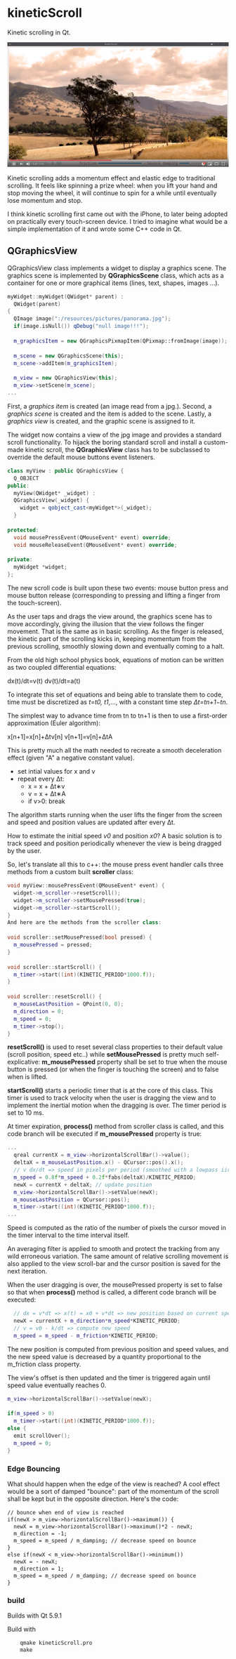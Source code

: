 # kineticScroll
Kinetic scrolling in Qt.

[![Video](pics/thumb.png)](https://youtu.be/MCXTeE5Lerc)

Kinetic scrolling adds a momentum effect and elastic edge to traditional scrolling. It feels like spinning a prize wheel: when you lift your hand and stop moving the wheel, it will continue to spin for a while until eventually lose momentum and stop. 

I think kinetic scrolling first came out with the iPhone, to later being adopted on practically every touch-screen device. I tried to imagine what would be a simple implementation of it and wrote some C++ code in Qt.

## QGraphicsView

QGraphicsView class implements a widget to display a graphics scene. The graphics scene is implemented by **QGraphicsScene** class, which acts as a container for one or more graphical items (lines, text, shapes, images ...).

```c++
myWidget::myWidget(QWidget* parent) :
  QWidget(parent)
{
  QImage image(":/resources/pictures/panorama.jpg");
  if(image.isNull()) qDebug("null image!!!");

  m_graphicsItem = new QGraphicsPixmapItem(QPixmap::fromImage(image));

  m_scene = new QGraphicsScene(this);
  m_scene->addItem(m_graphicsItem);

  m_view = new QGraphicsView(this);
  m_view->setScene(m_scene);
...

```

First, a *graphics item* is created (an image read from a jpg.). Second, a *graphics scene* is created and the item is added to the scene. Lastly, a *graphics view* is created, and the graphic scene is assigned to it.

The widget now contains a view of the jpg image and provides a standard scroll functionality. To hijack the boring standard scroll and install a custom-made kinetic scroll, the **QGraphicsView** class has to be subclassed to override the default mouse buttons event listeners.

```c++
class myView : public QGraphicsView {
  Q_OBJECT
public:
  myView(QWidget* _widget) : 
  QGraphicsView(_widget) {
    widget = qobject_cast<myWidget*>(_widget);
  }

protected:
  void mousePressEvent(QMouseEvent* event) override;
  void mouseReleaseEvent(QMouseEvent* event) override;

private:
  myWidget *widget;
};
```

The new scroll code is built upon these two events: mouse button press and mouse button release (corresponding to pressing and lifting a finger from the touch-screen).

As the user taps and drags the view around, the graphics scene has to move accordingly, giving the illusion that the view follows the finger movement. That is the same as in basic scrolling. As the finger is released, the kinetic part of the scrolling kicks in, keeping momentum from the previous scrolling, smoothly slowing down and eventually coming to a halt.

From the old high school physics book, equations of motion can be written as two coupled differential equations:

dx(t)/dt=v(t)
dv(t)/dt=a(t)

To integrate this set of equations and being able to translate them to code, time must be discretized as *t=t0, t1*,..., with a constant time step *Δt=tn+1−tn*.

The simplest way to advance time from tn to tn+1 is then to use a first-order approximation (Euler algorithm):

x[n+1]=x[n]+Δtv[n]
v[n+1]=v[n]+ΔtA

This is pretty much all the math needed to recreate a smooth deceleration effect (given "A" a negative constant value).

* set intial values for x and v
* repeat every Δt:
    * x = x + Δt∗v
    * v = x + Δt∗A
    * if v>0: break

The algorithm starts running when the user lifts the finger from the screen and speed and position values are updated after every Δt. 

How to estimate the initial speed *v0* and position *x0*? A basic solution is to track speed and position periodically whenever the view is being dragged by the user.

So, let's translate all this to c++: the mouse press event handler calls three methods from a custom built **scroller** class:

```c++
void myView::mousePressEvent(QMouseEvent* event) {
  widget->m_scroller->resetScroll();
  widget->m_scroller->setMousePressed(true);
  widget->m_scroller->startScroll();
}
And here are the methods from the scroller class:

void scroller::setMousePressed(bool pressed) {
  m_mousePressed = pressed;
}

void scroller::startScroll() {
  m_timer->start((int)(KINETIC_PERIOD*1000.f));
}

void scroller::resetScroll() {
  m_mouseLastPosition = QPoint(0, 0);
  m_direction = 0;
  m_speed = 0;
  m_timer->stop();
}
```

**resetScroll()** is used to reset several class properties to their default value (scroll position, speed etc..) while **setMousePressed** is pretty much self-explicative: **m_mousePressed** property shall be set to true when the mouse button is pressed (or when the finger is touching the screen) and to false when is lifted. 

**startScroll()** starts a periodic timer that is at the core of this class. This timer is used to track velocity when the user is dragging the view and to implement the inertial motion when the dragging is over. The timer period is set to 10 ms.

At timer expiration, **process()** method from scroller class is called, and this code branch will be executed if **m_mousePressed** property is true:

```c++
...
  qreal currentX = m_view->horizontalScrollBar()->value();
  deltaX = m_mouseLastPosition.x() - QCursor::pos().x();
  // v dx/dt => speed in pixels per period (smoothed with a lowpass iir)
  m_speed = 0.8f*m_speed + 0.2f*fabs(deltaX)/KINETIC_PERIOD; 
  newX = currentX + deltaX; // update position
  m_view->horizontalScrollBar()->setValue(newX);
  m_mouseLastPosition = QCursor::pos();
  m_timer->start((int)(KINETIC_PERIOD*1000.f));
...

```

Speed is computed as the ratio of the number of pixels the cursor moved in the timer interval to the time interval itself. 

An averaging filter is applied to smooth and protect the tracking from any wild erroneous variation. The same amount of relative scrolling movement is also applied to the view scroll-bar and the cursor position is saved for the next iteration.

When the user dragging is over, the mousePressed property is set to false so that when **process()** method is called, a different code branch will be executed:

```c++
  // dx = v*dt => x(t) = x0 + v*dt => new position based on current speed
  newX = currentX + m_direction*m_speed*KINETIC_PERIOD;
  // v = v0 - k/dt => compute new speed
  m_speed = m_speed - m_friction*KINETIC_PERIOD;
```

The new position is computed from previous position and speed values, and the new speed value is decreased by a quantity proportional to the m_friction class property.

The view's offset is then updated and the timer is triggered again until speed value eventually reaches 0.

```c++
m_view->horizontalScrollBar()->setValue(newX);

if(m_speed > 0)
  m_timer->start((int)(KINETIC_PERIOD*1000.f));
else {
  emit scrollOver();
  m_speed = 0;
}

```

### Edge Bouncing
What should happen when the edge of the view is reached? A cool effect would be a sort of damped "bounce": part of the momentum of the scroll shall be kept but in the opposite direction. Here's the code:

```
// bounce when end of view is reached
if(newX > m_view->horizontalScrollBar()->maximum()) { 
  newX = m_view->horizontalScrollBar()->maximum()*2 - newX;
  m_direction = -1;
  m_speed = m_speed / m_damping; // decrease speed on bounce
}
else if(newX < m_view->horizontalScrollBar()->minimum()) 
  newX = - newX;
  m_direction = 1;
  m_speed = m_speed / m_damping; // decrease speed on bounce
}
```

### build
Builds with Qt 5.9.1

Build with 

        qmake kineticScroll.pro
        make

